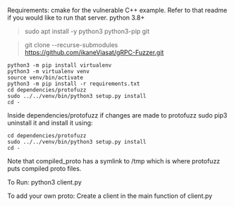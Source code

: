 Requirements:
  cmake for the vulnerable C++ example. Refer to that readme if you would like to run that server.
  python 3.8+
> sudo apt install -y python3 python3-pip git

> git clone --recurse-submodules https://github.com/ikaneViasat/gRPC-Fuzzer.git

```
python3 -m pip install virtualenv
python3 -m virtualenv venv
source venv/bin/activate
python3 -m pip install -r requirements.txt
cd dependencies/protofuzz
sudo ../../venv/bin/python3 setup.py install
cd -
```

Inside dependencies/protofuzz if changes are made to protofuzz sudo pip3 uninstall it and install it using:
```
cd dependencies/protofuzz
sudo ../../venv/bin/python3 setup.py install
cd -
```

Note that compiled_proto has a symlink to /tmp which is where protofuzz puts compiled proto files.

To Run:
python3 client.py

To add your own proto:
Create a client in the main function of client.py
